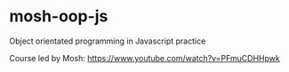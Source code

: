 # mosh-oop-js
Object orientated programming in Javascript practice

Course led by Mosh: https://www.youtube.com/watch?v=PFmuCDHHpwk
